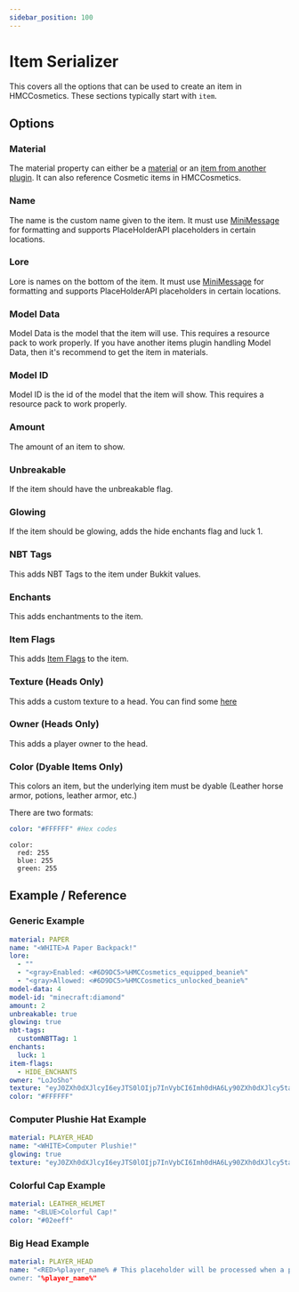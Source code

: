 ```yaml
---
sidebar_position: 100
---
```


# Item Serializer

This covers all the options that can be used to create an item in HMCCosmetics. These sections typically start with `item`. 

## Options

### Material

The material property can either be a [material](https://hub.spigotmc.org/javadocs/spigot/org/bukkit/Material.html) or an [item from another plugin](https://docs.hibiscusmc.com/hmccosmetics%20remapped/Compatible-Plugins#item-integrations). It can also reference Cosmetic items in HMCCosmetics.  

### Name

The name is the custom name given to the item. It must use [MiniMessage](https://docs.advntr.dev/minimessage/format.html) for formatting and supports PlaceHolderAPI placeholders in certain locations. 

### Lore

Lore is names on the bottom of the item. It must use [MiniMessage](https://docs.advntr.dev/minimessage/format.html) for formatting and supports PlaceHolderAPI placeholders in certain locations. 

### Model Data

Model Data is the model that the item will use. This requires a resource pack to work properly. If you have another items plugin handling Model Data, then it's recommend to get the item in materials. 

### Model ID

Model ID is the id of the model that the item will show. This requires a resource pack to work properly. 


### Amount

The amount of an item to show.

### Unbreakable

If the item should have the unbreakable flag. 

### Glowing

If the item should be glowing, adds the hide enchants flag and luck 1. 

### NBT Tags

This adds NBT Tags to the item under Bukkit values. 

### Enchants

This adds enchantments to the item.

### Item Flags

This adds [Item Flags](https://hub.spigotmc.org/javadocs/spigot/org/bukkit/inventory/ItemFlag.html) to the item. 

### Texture (Heads Only)

This adds a custom texture to a head. You can find some [here](https://minecraft-heads.com/custom-heads)

### Owner (Heads Only)

This adds a player owner to the head.

### Color (Dyable Items Only)

This colors an item, but the underlying item must be dyable (Leather horse armor, potions, leather armor, etc.)

There are two formats:
```yaml
color: "#FFFFFF" #Hex codes
```

```ymal
color:
  red: 255
  blue: 255
  green: 255
```



## Example / Reference

### Generic Example

```yaml
material: PAPER
name: "<WHITE>A Paper Backpack!"
lore:
  - ""
  - "<gray>Enabled: <#6D9DC5>%HMCCosmetics_equipped_beanie%"
  - "<gray>Allowed: <#6D9DC5>%HMCCosmetics_unlocked_beanie%"
model-data: 4
model-id: "minecraft:diamond"
amount: 2
unbreakable: true
glowing: true
nbt-tags:
  customNBTTag: 1
enchants:
  luck: 1
item-flags:
  - HIDE_ENCHANTS
owner: "LoJoSho"
texture: "eyJ0ZXh0dXJlcyI6eyJTS0lOIjp7InVybCI6Imh0dHA6Ly90ZXh0dXJlcy5taW5lY3JhZnQubmV0L3RleHR1cmUvZmU1YTgzNDFjNDc4YTEzNDMwMjk4MWU2YTc3NThlYTRlY2ZkOGQ2MmEwZGY0MDY3ODk3ZTc1NTAyZjliMjVkZSJ9fX0="
color: "#FFFFFF"
```

### Computer Plushie Hat Example

```yaml
material: PLAYER_HEAD
name: "<WHITE>Computer Plushie!"
glowing: true
texture: "eyJ0ZXh0dXJlcyI6eyJTS0lOIjp7InVybCI6Imh0dHA6Ly90ZXh0dXJlcy5taW5lY3JhZnQubmV0L3RleHR1cmUvZDkzNGFlNjg2MGJiM2Y2ZTYxZGU3ZjVhYzY5Nzg2MzhmNzc4YTdmM2ZiMmE5ZmZjMjE2ZTcxZDk3MjMyYTFkYiJ9fX0="
```

### Colorful Cap Example

```yaml
material: LEATHER_HELMET
name: "<BLUE>Colorful Cap!"
color: "#02eeff"
```

### Big Head Example

```yaml
material: PLAYER_HEAD
name: "<RED>%player_name% # This placeholder will be processed when a player equips this as a cosmetic item or in a menu. 
owner: "%player_name%"
```
